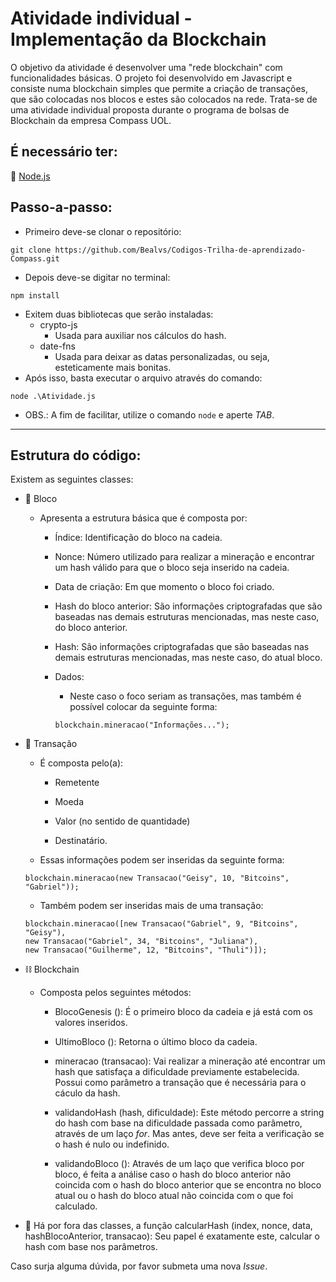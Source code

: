 # Atividade individual - Implementação da Blockchain 
O objetivo da atividade é desenvolver uma "rede blockchain" com funcionalidades básicas. O projeto foi desenvolvido em Javascript e consiste numa blockchain simples que permite a criação de transações, que são colocadas nos blocos e estes são colocados na rede. Trata-se de uma atividade individual proposta durante o programa de bolsas de Blockchain da empresa Compass UOL.

## É necessário ter: 

:triangular_flag_on_post: [Node.js](https://nodejs.org/en/download/package-manager/current)

## Passo-a-passo:

- Primeiro deve-se clonar o repositório:
```
git clone https://github.com/Bealvs/Codigos-Trilha-de-aprendizado-Compass.git
```
- Depois deve-se digitar no terminal:
```
npm install
```
- Exitem duas bibliotecas que serão instaladas:
  - crypto-js
    - Usada para auxiliar nos cálculos do hash.
  - date-fns
    - Usada para deixar as datas personalizadas, ou seja, esteticamente mais bonitas.
- Após isso, basta executar o arquivo através do comando:

```
node .\Atividade.js
```
- OBS.: A fim de facilitar, utilize o comando `node` e aperte *TAB*.

---

## Estrutura do código:

Existem as seguintes classes:
- :black_square_button: Bloco
  - Apresenta a estrutura básica que é composta por: 
    - Índice: Identificação do bloco na cadeia. 
    - Nonce: Número utilizado para realizar a mineração e encontrar um hash válido para que o bloco seja inserido na cadeia.
    - Data de criação: Em que momento o bloco foi criado.
    - Hash do bloco anterior: São informações criptografadas que são baseadas nas demais estruturas mencionadas, mas neste caso, do bloco anterior. 
    - Hash: São informações criptografadas que são baseadas nas demais estruturas mencionadas, mas neste caso, do atual bloco.
    - Dados:
      - Neste caso o foco seriam as transações, mas também é possível colocar da seguinte forma:
        
      ```
      blockchain.mineracao("Informações...");
      ```
    
- :money_with_wings: Transação
  - É composta pelo(a):
    - Remetente
      
    - Moeda
      
    - Valor (no sentido de quantidade)
      
    - Destinatário.

  - Essas informações podem ser inseridas da seguinte forma:
  
  ```
  blockchain.mineracao(new Transacao("Geisy", 10, "Bitcoins", "Gabriel"));
  ```
  
  - Também podem ser inseridas mais de uma transação:
  
  ```
  blockchain.mineracao([new Transacao("Gabriel", 9, "Bitcoins", "Geisy"),
  new Transacao("Gabriel", 34, "Bitcoins", "Juliana"),
  new Transacao("Guilherme", 12, "Bitcoins", "Thuli")]);
  ```
    
- :chains: Blockchain 
  - Composta pelos seguintes métodos:
    - BlocoGenesis (): É o primeiro bloco da cadeia e já está com os valores inseridos.
    
    - UltimoBloco (): Retorna o último bloco da cadeia.
    
    - mineracao (transacao): Vai realizar a mineração até encontrar um hash que satisfaça a dificuldade previamente estabelecida. Possui como parâmetro a transação que é necessária para o cáculo da hash.
    
    - validandoHash (hash, dificuldade): Este método percorre a string do hash com base na dificuldade passada como parâmetro, através de um laço *for*. Mas antes, deve ser feita a verificação se o hash é nulo ou indefinido.
      
    - validandoBloco (): Através de um laço que verifica bloco por bloco, é feita a análise caso o hash do bloco anterior não coincida com o hash do bloco anterior que se encontra no bloco atual ou o hash do bloco atual não coincida com o que foi calculado.

- :round_pushpin: Há por fora das classes, a função calcularHash (index, nonce, data, hashBlocoAnterior, transacao): Seu papel é exatamente este, calcular o hash com base nos parâmetros.
  
Caso surja alguma dúvida, por favor submeta uma nova *Issue*.
